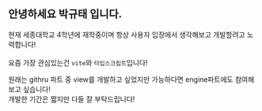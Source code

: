 ## 안녕하세요 박규태 입니다.

현재 세종대학교 4학년에 재학중이며 항상 사용자 입장에서 생각해보고 개발할려고 노력합니다! <br/>
<br/>
요즘 가장 관심있는건 `vite`와 `타입스크립트`입니다!
<br/>

원래는 githru 파트 중 view를 개발하고 싶었지만 가능하다면 engine파트에도 참여해보고 싶습니다!<br/>
개발한 기간은 짧지만 다들 잘 부탁드립니다!
